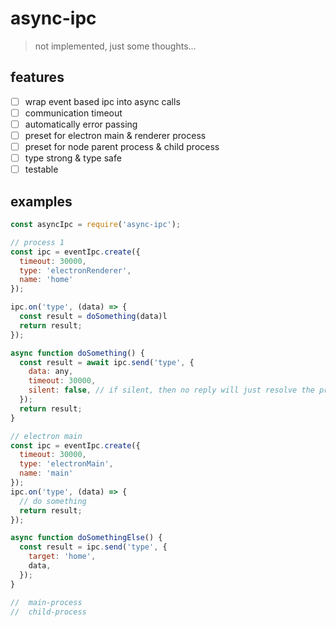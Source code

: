 # async-ipc

> not implemented, just some thoughts...

## features

- [ ] wrap event based ipc into async calls
- [ ] communication timeout
- [ ] automatically error passing
- [ ] preset for electron main & renderer process
- [ ] preset for node parent process & child process
- [ ] type strong & type safe
- [ ] testable

## examples

```javascript
const asyncIpc = require('async-ipc');

// process 1
const ipc = eventIpc.create({
  timeout: 30000,
  type: 'electronRenderer',
  name: 'home'
});

ipc.on('type', (data) => {
  const result = doSomething(data)l
  return result;
});

async function doSomething() {
  const result = await ipc.send('type', {
    data: any,
    timeout: 30000,
    silent: false, // if silent, then no reply will just resolve the promise immediately
  });
  return result;
}

// electron main
const ipc = eventIpc.create({
  timeout: 30000,
  type: 'electronMain',
  name: 'main'
});
ipc.on('type', (data) => {
  // do something
  return result;
});

async function doSomethingElse() {
  const result = ipc.send('type', {
    target: 'home',
    data,
  });
}

//  main-process
//  child-process
```
